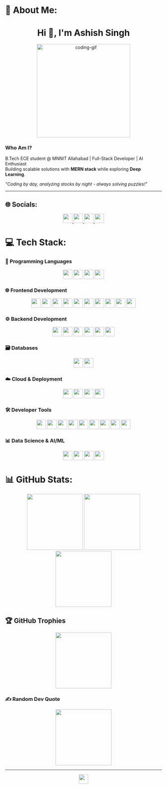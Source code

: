 # 💫 About Me:

<h1 align="center">Hi 👋, I'm Ashish Singh</h1>  
<p align="center"> 
  <img src="https://media.giphy.com/media/v1.Y2lkPTc5MGI3NjExcW0yY2VqY3B4M2R5eGJ6dHZ5b2VlZzV4eG5tY3R2dGJmYzB1ZyZlcD12MV9pbnRlcm5hbF9naWZfYnlfaWQmY3Q9cw/qgQUggAC3Pfv687qPC/giphy.gif" width="300" alt="coding-gif"> 
</p>

### **Who Am I?**  
B.Tech ECE student @ MNNIT Allahabad | Full-Stack Developer | AI Enthusiast  
Building scalable solutions with **MERN stack** while exploring **Deep Learning**.  

*"Coding by day, analyzing stocks by night - always solving puzzles!"*  

---

## 🌐 Socials:
<p align="center">
  <a href="https://instagram.com/ashishsingh9963" target="_blank">
    <img src="https://img.shields.io/badge/Instagram-%23E4405F.svg?style=for-the-badge&logo=Instagram&logoColor=white" height="30">
  </a>
  <a href="https://linkedin.com/in/ashish-singh-1aa891293/" target="_blank">
    <img src="https://img.shields.io/badge/LinkedIn-%230077B5.svg?style=for-the-badge&logo=linkedin&logoColor=white" height="30">
  </a>
  <a href="mailto:ashish1123a@gmail.com" target="_blank">
    <img src="https://img.shields.io/badge/Gmail-D14836?style=for-the-badge&logo=gmail&logoColor=white" height="30">
  </a>
  <a href="https://github.com/singhashish9963" target="_blank">
    <img src="https://img.shields.io/badge/GitHub-181717?style=for-the-badge&logo=github&logoColor=white" height="30">
  </a>
</p>

# 💻 Tech Stack:

### **🧠 Programming Languages**
<p align="center">
  <img src="https://img.shields.io/badge/C-00599C?style=for-the-badge&logo=c&logoColor=white" height="30">
  <img src="https://img.shields.io/badge/Java-ED8B00?style=for-the-badge&logo=openjdk&logoColor=white" height="30">
  <img src="https://img.shields.io/badge/Python-3776AB?style=for-the-badge&logo=python&logoColor=white" height="30">
  <img src="https://img.shields.io/badge/JavaScript-F7DF1E?style=for-the-badge&logo=javascript&logoColor=black" height="30">
</p>

### **🌐 Frontend Development**
<p align="center">
  <img src="https://img.shields.io/badge/HTML5-E34F26?style=for-the-badge&logo=html5&logoColor=white" height="30">
  <img src="https://img.shields.io/badge/CSS3-1572B6?style=for-the-badge&logo=css3&logoColor=white" height="30">
  <img src="https://img.shields.io/badge/React-20232A?style=for-the-badge&logo=react&logoColor=61DAFB" height="30">
  <img src="https://img.shields.io/badge/Next.js-000000?style=for-the-badge&logo=next.js&logoColor=white" height="30">
  <img src="https://img.shields.io/badge/Tailwind_CSS-38B2AC?style=for-the-badge&logo=tailwind-css&logoColor=white" height="30">
  <img src="https://img.shields.io/badge/Bootstrap-7952B3?style=for-the-badge&logo=bootstrap&logoColor=white" height="30">
  <img src="https://img.shields.io/badge/Chakra--UI-319795?style=for-the-badge&logo=chakra-ui&logoColor=white" height="30">
  <img src="https://img.shields.io/badge/Redux-593D88?style=for-the-badge&logo=redux&logoColor=white" height="30">
  <img src="https://img.shields.io/badge/Vite-646CFF?style=for-the-badge&logo=vite&logoColor=white" height="30">
  <img src="https://img.shields.io/badge/EJS-5EBA7D?style=for-the-badge&logo=ejs&logoColor=white" height="30">
</p>

### **⚙️ Backend Development**
<p align="center">
  <img src="https://img.shields.io/badge/Node.js-339933?style=for-the-badge&logo=node.js&logoColor=white" height="30">
  <img src="https://img.shields.io/badge/Express.js-000000?style=for-the-badge&logo=express&logoColor=white" height="30">
  <img src="https://img.shields.io/badge/JWT-000000?style=for-the-badge&logo=json-web-tokens&logoColor=white" height="30">
  <img src="https://img.shields.io/badge/Socket.io-010101?style=for-the-badge&logo=socket.io&logoColor=white" height="30">
  <img src="https://img.shields.io/badge/npm-CB3837?style=for-the-badge&logo=npm&logoColor=white" height="30">
  <img src="https://img.shields.io/badge/Nodemon-76D04B?style=for-the-badge&logo=nodemon&logoColor=white" height="30">
</p>

### **🗃️ Databases**
<p align="center">
  <img src="https://img.shields.io/badge/MongoDB-47A248?style=for-the-badge&logo=mongodb&logoColor=white" height="30">
  <img src="https://img.shields.io/badge/MySQL-4479A1?style=for-the-badge&logo=mysql&logoColor=white" height="30">
</p>

### **☁️ Cloud & Deployment**
<p align="center">
  <img src="https://img.shields.io/badge/Vercel-000000?style=for-the-badge&logo=vercel&logoColor=white" height="30">
  <img src="https://img.shields.io/badge/Netlify-00C7B7?style=for-the-badge&logo=netlify&logoColor=white" height="30">
  <img src="https://img.shields.io/badge/Render-46E3B7?style=for-the-badge&logo=render&logoColor=white" height="30">
  <img src="https://img.shields.io/badge/Cloudinary-3448C5?style=for-the-badge&logo=cloudinary&logoColor=white" height="30">
</p>

### **🛠️ Developer Tools**
<p align="center">
  <img src="https://img.shields.io/badge/Git-F05032?style=for-the-badge&logo=git&logoColor=white" height="30">
  <img src="https://img.shields.io/badge/GitHub-181717?style=for-the-badge&logo=github&logoColor=white" height="30">
  <img src="https://img.shields.io/badge/GitHub_Actions-2088FF?style=for-the-badge&logo=github-actions&logoColor=white" height="30">
  <img src="https://img.shields.io/badge/VS_Code-007ACC?style=for-the-badge&logo=visual-studio-code&logoColor=white" height="30">
  <img src="https://img.shields.io/badge/Postman-FF6C37?style=for-the-badge&logo=postman&logoColor=white" height="30">
  <img src="https://img.shields.io/badge/Figma-F24E1E?style=for-the-badge&logo=figma&logoColor=white" height="30">
  <img src="https://img.shields.io/badge/Canva-00C4CC?style=for-the-badge&logo=canva&logoColor=white" height="30">
  <img src="https://img.shields.io/badge/Adobe-FF0000?style=for-the-badge&logo=adobe&logoColor=white" height="30">
  <img src="https://img.shields.io/badge/WordPress-21759B?style=for-the-badge&logo=wordpress&logoColor=white" height="30">
</p>

### **📊 Data Science & AI/ML**
<p align="center">
  <img src="https://img.shields.io/badge/Pandas-150458?style=for-the-badge&logo=pandas&logoColor=white" height="30">
  <img src="https://img.shields.io/badge/NumPy-013243?style=for-the-badge&logo=numpy&logoColor=white" height="30">
  <img src="https://img.shields.io/badge/Matplotlib-ffffff?style=for-the-badge&logo=matplotlib&logoColor=black" height="30">
  <img src="https://img.shields.io/badge/scikit_learn-F7931E?style=for-the-badge&logo=scikit-learn&logoColor=white" height="30">
</p>

# 📊 GitHub Stats:
<p align="center">
  <img src="https://github-readme-stats.vercel.app/api?username=singhashish9963&theme=dark&hide_border=false&include_all_commits=false&count_private=false" height="180">
  <img src="https://github-readme-streak-stats.herokuapp.com/?user=singhashish9963&theme=dark&hide_border=false" height="180">
  <img src="https://github-readme-stats.vercel.app/api/top-langs/?username=singhashish9963&theme=dark&hide_border=false&include_all_commits=false&count_private=false&layout=compact" height="180">
</p>

## 🏆 GitHub Trophies
<p align="center">
  <img src="https://github-profile-trophy.vercel.app/?username=singhashish9963&theme=radical&no-frame=false&no-bg=false&margin-w=4" height="180">
</p>

### ✍️ Random Dev Quote
<p align="center">
  <img src="https://quotes-github-readme.vercel.app/api?type=horizontal&theme=radical" height="180">
</p>

---
<p align="center">
  <img src="https://visitcount.itsvg.in/api?id=singhashish9963&icon=6&color=0" height="30">
</p>

<!-- Proudly created with GPRM ( https://gprm.itsvg.in ) -->

